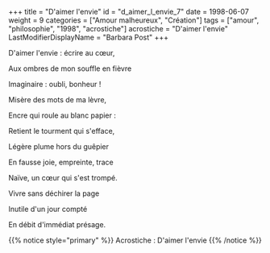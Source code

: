 +++
title = "D'aimer l'envie"
id = "d_aimer_l_envie_7"
date = 1998-06-07
weight = 9
categories = ["Amour malheureux", "Création"]
tags = ["amour", "philosophie", "1998", "acrostiche"]
acrostiche = "D'aimer l'envie"
LastModifierDisplayName = "Barbara Post"
+++

D'aimer l'envie : écrire au cœur,

Aux ombres de mon souffle en fièvre

Imaginaire : oubli, bonheur !

Misère des mots de ma lèvre,

Encre qui roule au blanc papier :

Retient le tourment qui s'efface,

Légère plume hors du guêpier

En fausse joie, empreinte, trace

Naïve, un cœur qui s'est trompé.

Vivre sans déchirer la page

Inutile d'un jour compté

En débit d'immédiat présage.

{{% notice style="primary" %}}
Acrostiche : D'aimer l'envie
{{% /notice %}}

